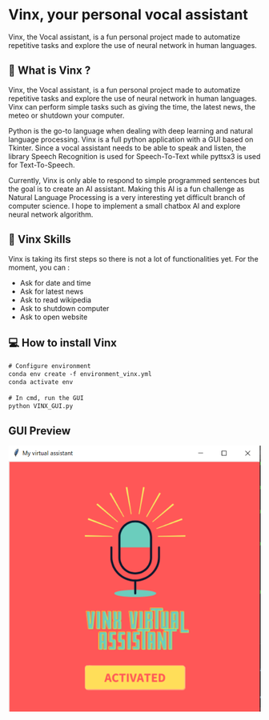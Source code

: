 # Vinx, your personal vocal assistant

Vinx, the Vocal assistant, is a fun personal project made to automatize repetitive tasks and explore the use of neural network in human languages. 

## :robot: What is Vinx ?

Vinx, the Vocal assistant, is a fun personal project made to automatize repetitive tasks and explore the use of neural network in human languages. 
Vinx can perform simple tasks such as giving the time, the latest news, the meteo or shutdown your computer. 


Python is the go-to language when dealing with deep learning and natural language processing. Vinx is a full python application with a GUI based on Tkinter. 
Since a vocal assistant needs to be able to speak and listen, the library Speech Recognition is used for Speech-To-Text while pyttsx3 is used for Text-To-Speech. 


Currently, Vinx is only able to respond to simple programmed sentences but the goal is to create an AI assistant. Making this AI is a fun challenge as Natural 
Language Processing is a very interesting yet difficult branch of computer science. I hope to implement a small chatbox AI and explore neural network algorithm.

## :star2: Vinx Skills

Vinx is taking its first steps so there is not a lot of functionalities yet. For the moment, you can : 
- Ask for date and time
- Ask for latest news
- Ask to read wikipedia
- Ask to shutdown computer
- Ask to open website

## :computer: How to install Vinx

```
# Configure environment
conda env create -f environment_vinx.yml
conda activate env

# In cmd, run the GUI
python VINX_GUI.py
```

## GUI Preview

![Vinx_Preview](/Images/preview.png)
